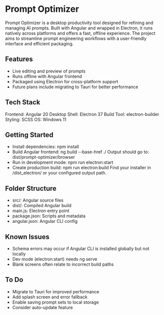 # Prompt Optimizer
Prompt Optimizer is a desktop productivity tool designed for refining and managing AI prompts. Built with Angular and wrapped in Electron, it runs natively across platforms and offers a fast, offline experience. The project aims to streamline prompt engineering workflows with a user-friendly interface and efficient packaging.

## Features
- Live editing and preview of prompts
- Runs offline with Angular frontend
- Packaged using Electron for cross-platform support
- Future plans include migrating to Tauri for better performance

## Tech Stack
Frontend: Angular 20
Desktop Shell: Electron 37
Build Tool: electron-builder
Styling: SCSS
OS: Windows 11

## Getting Started
- Install dependencies:
npm install
- Build Angular frontend:
ng build --base-href ./
Output should go to: dist/prompt-optimizer/browser
- Run in development mode:
npm run electron:start
- Create production build:
npm run electron:build
Find your installer in /dist_electron/ or your configured output path.

## Folder Structure
- src/: Angular source files
- dist/: Compiled Angular build
- main.js: Electron entry point
- package.json: Scripts and metadata
- angular.json: Angular CLI config

## Known Issues
- Schema errors may occur if Angular CLI is installed globally but not locally
- Dev mode (electron:start) needs ng serve
- Blank screens often relate to incorrect build paths

## To Do
- Migrate to Tauri for improved performance
- Add splash screen and error fallback
- Enable saving prompt sets to local storage
- Consider auto-update feature
